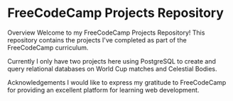 # FreeCodeCamp Projects Repository
Overview
Welcome to my FreeCodeCamp Projects Repository! This repository contains the projects I've completed as part of the FreeCodeCamp curriculum.

Currently I only have two projects here using PostgreSQL to create and query relational databases on World Cup matches and Celestial Bodies.

Acknowledgements
I would like to express my gratitude to FreeCodeCamp for providing an excellent platform for learning web development.
